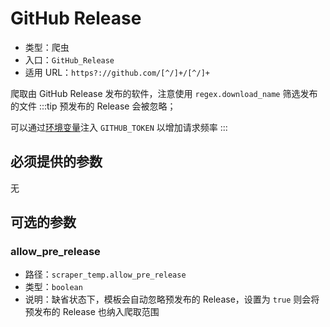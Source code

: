 # GitHub Release

- 类型：爬虫
- 入口：`GitHub_Release`
- 适用 URL：`https?://github.com/[^/]+/[^/]+`

爬取由 GitHub Release 发布的软件，注意使用 `regex.download_name` 筛选发布的文件
:::tip
预发布的 Release 会被忽略；

可以通过[环境变量](../../guide/usage.md#环境变量)注入 `GITHUB_TOKEN` 以增加请求频率
:::

## 必须提供的参数

无

## 可选的参数

### allow_pre_release

- 路径：`scraper_temp.allow_pre_release`
- 类型：`boolean`
- 说明：缺省状态下，模板会自动忽略预发布的 Release，设置为 `true` 则会将预发布的 Release 也纳入爬取范围
